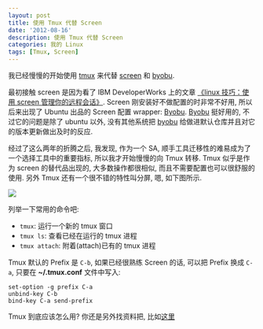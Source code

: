 ```yaml
---
layout: post
title: 使用 Tmux 代替 Screen
date: '2012-08-16'
description: 使用 Tmux 代替 Screen
categories: 我的 Linux
tags: [Tmux, Screen]
---
```

[1]: http://www.ibm.com/developerworks/cn/linux/l-cn-screen/ "linux 技巧：使用 screen 管理你的远程会话"
[Byobu]: https://launchpad.net/byobu/ "byobu"
[Screen]: http://www.gnu.org/software/screen/ "GNU Screen"
[tmux]: http://tmux.sourceforge.net/ "tmux is a terminal multiplexe"
[2]: {{site.assets}}/tmux_split_screen.png
[3]: https://wiki.freebsdchina.org/software/t/tmux?utm_source=twitterfeed&utm_medium=twitter "使用tmux"

我已经慢慢的开始使用 [tmux][] 来代替 [screen][] 和 [byobu][].

最初接触 screen 是因为看了 IBM DeveloperWorks 上的文章 [《linux 技巧：使用 screen 管理你的远程会话》][1]. Screen 刚安装好不做配置的时非常不好用, 所以后来出现了 Ubuntu 出品的 Screen 配置 wrapper: [Byobu][]. [Byobu][] 挺好用的, 不过它的问题是除了 ubuntu 以外, 没有其他系统把 [byobu][] 给做进默认仓库并且对它的版本更新做出及时的反应.

经过了这么两年的折腾之后, 我发现, 作为一个 SA, 顺手工具迁移性的难易成为了一个选择工具中的重要指标, 所以我才开始慢慢的向 Tmux 转移. Tmux 似乎是作为 screen 的替代品出现的, 大多数操作都很相似, 而且不需要配置也可以很舒服的使用. 另外 Tmux 还有一个很不错的特性叫分屏, 嗯, 如下图所示.

![][2]

列举一下常用的命令吧:

* `tmux`: 运行一个新的 tmux 窗口
* `tmux ls`: 查看已经在运行的 tmux 进程
* `tmux attach`: 附着(attach)已有的 tmux 进程

Tmux 默认的 Prefix 是 `C-b`, 如果已经很熟练 Screen 的话, 可以把 Prefix 换成 `C-a`, 只要在 __~/.tmux.conf__ 文件中写入:

	set-option -g prefix C-a
	unbind-key C-b
	bind-key C-a send-prefix

Tmux 到底应该怎么用? 你还是另外找资料把, 比如[这里][3]
